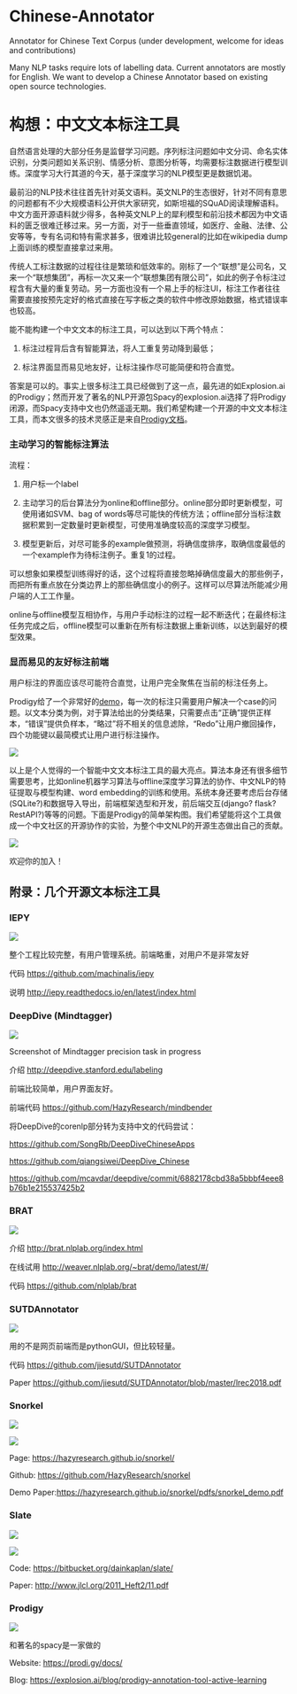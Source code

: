 # Chinese-Annotator

Annotator for Chinese Text Corpus (under development, welcome for ideas and contributions)

Many NLP tasks require lots of labelling data. Current annotators are mostly for English. We want to develop a Chinese Annotator based on existing open source technologies.


# 构想：中文文本标注工具

自然语言处理的大部分任务是监督学习问题。序列标注问题如中文分词、命名实体识别，分类问题如关系识别、情感分析、意图分析等，均需要标注数据进行模型训练。深度学习大行其道的今天，基于深度学习的NLP模型更是数据饥渴。

最前沿的NLP技术往往首先针对英文语料。英文NLP的生态很好，针对不同有意思的问题都有不少大规模语料公开供大家研究，如斯坦福的SQuAD阅读理解语料。中文方面开源语料就少得多，各种英文NLP上的犀利模型和前沿技术都因为中文语料的匮乏很难迁移过来。另一方面，对于一些垂直领域，如医疗、金融、法律、公安等等，专有名词和特有需求甚多，很难讲比较general的比如在wikipedia dump上面训练的模型直接拿过来用。

传统人工标注数据的过程往往是繁琐和低效率的。刚标了一个“联想”是公司名，又来一个“联想集团”，再标一次又来一个“联想集团有限公司”，如此的例子令标注过程含有大量的重复劳动。另一方面也没有一个易上手的标注UI，标注工作者往往需要直接按预先定好的格式直接在写字板之类的软件中修改原始数据，格式错误率也较高。

能不能构建一个中文文本的标注工具，可以达到以下两个特点：

1. 标注过程背后含有智能算法，将人工重复劳动降到最低；

2. 标注界面显而易见地友好，让标注操作尽可能简便和符合直觉。

答案是可以的。事实上很多标注工具已经做到了这一点，最先进的如Explosion.ai的Prodigy；然而开发了著名的NLP开源包Spacy的explosion.ai选择了将Prodigy闭源，而Spacy支持中文也仍然遥遥无期。我们希望构建一个开源的中文文本标注工具，而本文很多的技术灵感正是来自[Prodigy文档](https://prodi.gy/docs/)。

### 主动学习的智能标注算法

流程：

1. 用户标一个label

2. 主动学习的后台算法分为online和offline部分。online部分即时更新模型，可使用诸如SVM、bag of words等尽可能快的传统方法；offline部分当标注数据积累到一定数量时更新模型，可使用准确度较高的深度学习模型。

3. 模型更新后，对尽可能多的example做预测，将确信度排序，取确信度最低的一个example作为待标注例子。重复1的过程。

可以想象如果模型训练得好的话，这个过程将直接忽略掉确信度最大的那些例子，而把所有重点放在分类边界上的那些确信度小的例子。这样可以尽算法所能减少用户端的人工工作量。

online与offline模型互相协作，与用户手动标注的过程一起不断迭代；在最终标注任务完成之后，offline模型可以重新在所有标注数据上重新训练，以达到最好的模型效果。


### 显而易见的友好标注前端

用户标注的界面应该尽可能符合直觉，让用户完全聚焦在当前的标注任务上。

Prodigy给了一个非常好的[demo](https://prodi.gy/demo)，每一次的标注只需要用户解决一个case的问题。以文本分类为例，对于算法给出的分类结果，只需要点击“正确”提供正样本，“错误”提供负样本，“略过”将不相关的信息滤除，“Redo”让用户撤回操作，四个功能键以最简模式让用户进行标注操作。

![](/images/10.png)



以上是个人觉得的一个智能中文文本标注工具的最大亮点。算法本身还有很多细节需要思考，比如online机器学习算法与offline深度学习算法的协作、中文NLP的特征提取与模型构建、word embedding的训练和使用。系统本身还要考虑后台存储(SQLite?)和数据导入导出，前端框架选型和开发，前后端交互(django? flask? RestAPI?)等等的问题。下面是Prodigy的简单架构图。我们希望能将这个工具做成一个中文社区的开源协作的实验，为整个中文NLP的开源生态做出自己的贡献。

![](/images/11.png)

欢迎你的加入！



## 附录：几个开源文本标注工具


### IEPY

![](/images/1.png)

整个工程比较完整，有用户管理系统。前端略重，对用户不是非常友好

代码 https://github.com/machinalis/iepy

说明 http://iepy.readthedocs.io/en/latest/index.html

 
### DeepDive (Mindtagger)

![](/images/2.png)

Screenshot of Mindtagger precision task in progress

介绍 http://deepdive.stanford.edu/labeling

前端比较简单，用户界面友好。

前端代码 https://github.com/HazyResearch/mindbender

将DeepDive的corenlp部分转为支持中文的代码尝试：

https://github.com/SongRb/DeepDiveChineseApps

https://github.com/qiangsiwei/DeepDive_Chinese

https://github.com/mcavdar/deepdive/commit/6882178cbd38a5bbbf4eee8b76b1e215537425b2

 
### BRAT

![](/images/3.png)

介绍 http://brat.nlplab.org/index.html

在线试用 http://weaver.nlplab.org/~brat/demo/latest/#/

代码 https://github.com/nlplab/brat

 
### SUTDAnnotator

![](/images/4.png)

用的不是网页前端而是pythonGUI，但比较轻量。

代码 https://github.com/jiesutd/SUTDAnnotator

Paper https://github.com/jiesutd/SUTDAnnotator/blob/master/lrec2018.pdf
 
 
### Snorkel

![](/images/5.png)

![](/images/6.png)

Page: https://hazyresearch.github.io/snorkel/

Github: https://github.com/HazyResearch/snorkel

Demo Paper:https://hazyresearch.github.io/snorkel/pdfs/snorkel_demo.pdf
 
 
### Slate

![](/images/7.png)

![](/images/8.png)

Code: https://bitbucket.org/dainkaplan/slate/

Paper: http://www.jlcl.org/2011_Heft2/11.pdf
 
 
### Prodigy

![](/images/9.png)

和著名的spacy是一家做的

Website: https://prodi.gy/docs/

Blog: https://explosion.ai/blog/prodigy-annotation-tool-active-learning
 